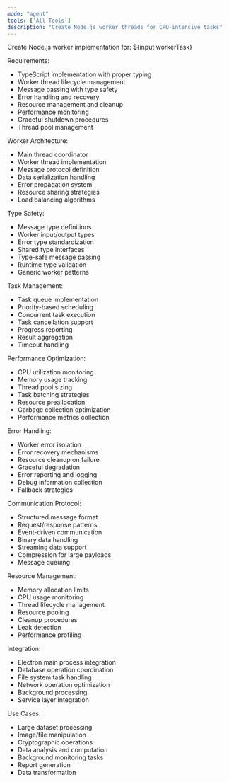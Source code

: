 ```yaml
---
mode: "agent"
tools: ['All Tools']
description: "Create Node.js worker threads for CPU-intensive tasks"
---
```


Create Node.js worker implementation for: ${input:workerTask}

Requirements:

- TypeScript implementation with proper typing
- Worker thread lifecycle management
- Message passing with type safety
- Error handling and recovery
- Resource management and cleanup
- Performance monitoring
- Graceful shutdown procedures
- Thread pool management

Worker Architecture:

- Main thread coordinator
- Worker thread implementation
- Message protocol definition
- Data serialization handling
- Error propagation system
- Resource sharing strategies
- Load balancing algorithms

Type Safety:

- Message type definitions
- Worker input/output types
- Error type standardization
- Shared type interfaces
- Type-safe message passing
- Runtime type validation
- Generic worker patterns

Task Management:

- Task queue implementation
- Priority-based scheduling
- Concurrent task execution
- Task cancellation support
- Progress reporting
- Result aggregation
- Timeout handling

Performance Optimization:

- CPU utilization monitoring
- Memory usage tracking
- Thread pool sizing
- Task batching strategies
- Resource preallocation
- Garbage collection optimization
- Performance metrics collection

Error Handling:

- Worker error isolation
- Error recovery mechanisms
- Resource cleanup on failure
- Graceful degradation
- Error reporting and logging
- Debug information collection
- Fallback strategies

Communication Protocol:

- Structured message format
- Request/response patterns
- Event-driven communication
- Binary data handling
- Streaming data support
- Compression for large payloads
- Message queuing

Resource Management:

- Memory allocation limits
- CPU usage monitoring
- Thread lifecycle management
- Resource pooling
- Cleanup procedures
- Leak detection
- Performance profiling

Integration:

- Electron main process integration
- Database operation coordination
- File system task handling
- Network operation optimization
- Background processing
- Service layer integration

Use Cases:

- Large dataset processing
- Image/file manipulation
- Cryptographic operations
- Data analysis and computation
- Background monitoring tasks
- Report generation
- Data transformation
